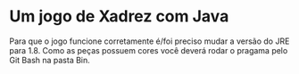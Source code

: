 # Um jogo de Xadrez com Java
Para que o jogo funcione corretamente é/foi preciso mudar a versão do JRE para 1.8.
Como as peças possuem cores você deverá rodar o pragama pelo Git Bash na pasta Bin.



